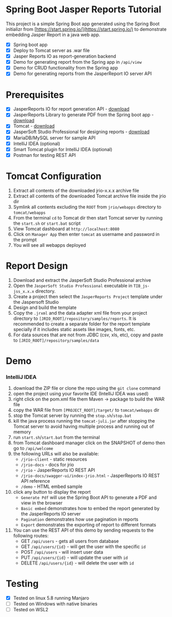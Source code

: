 # Spring Boot Jasper Reports Tutorial
This project is a simple Spring Boot app generated using the Spring Boot initializr from [https://start.spring.io/](https://start.spring.io/) to demonstrate embedding Jasper Report in a java web app.

- [x] Spring boot app
- [x] Deploy to Tomcat server as .war file
- [x] Jasper Reports IO as report-generation backend
- [x] Demo for generating report from the Spring app in `/api/view`
- [x] Demo for CRUD functionality from the Spring app
- [x] Demo for generating reports from the JasperReport IO server API

# Prerequisites
- [x] JasperReports IO for report generation API - [download](https://community.jaspersoft.com/)
- [x] JasperReports Library to generate PDF from the Spring boot app - [download](https://community.jaspersoft.com/)
- [x] Tomcat - [download](https://tomcat.apache.org/download-90.cgi)
- [x] JasperSoft Studio Professional for designing reports - [download](https://community.jaspersoft.com/)
- [x] MariaDB/MySQL server for sample API
- [x] IntelliJ IDEA (optional)
- [x] Smart Tomcat plugin for IntelliJ IDEA (optional)
- [x] Postman for testing REST API

# Tomcat Configuration
1. Extract all contents of the downloaded jrio-x.x.x archive file
2. Extract all contents of the downloaded Tomcat archive file inside the jrio dir
3. Symlink all contents excluding the `ROOT` from `jrio/webapps` directory to `tomcat/webapps`
4. From the terminal `cd` to Tomcat dir then start Tomcat server by running the `start.sh` or `start.bat` script
5. View Tomcat dashboard at `http://localhost:8080`
6. Click on `Manager App` then enter `tomcat` as username and password in the prompt
7. You will see all webapps deployed

# Report Design
1. Download and extract the JasperSoft Studio Professional archive
2. Open the `JasperSoft Studio Professional` executable in `TIB_js-jss_x.x.x` directory.
3. Create a project then select the `JasperReports Project` template under the Jaspersoft Studio
4. Design and build the template
5. Copy the `.jrxml` and the data adapter xml file from your project directory to `[JRIO_ROOT]/repository/samples/reports`. It is recommended to create a separate folder for the report template specially if it includes static assets like images, fonts, etc.
6. For data sources that are not from JDBC (csv, xls, etc), copy and paste to `[JRIO_ROOT]/repository/samples/data`

# Demo
### IntelliJ IDEA
1. download the ZIP file or clone the repo using the `git clone` command
2. open the project using your favorite IDE (IntelliJ IDEA was used)
3. right click on the pom.xml file them Maven -> package to build the WAR file
4. copy the WAR file from `[PROJECT_ROOT]/target/` to `tomcat/webapps` dir
5. stop the Tomcat server by running the `stop.sh`/`stop.bat`
6. kill the java process running the `tomcat-juli.jar` after stopping the Tomcat server to avoid having multiple process and running out of memory
7. run `start.sh`/`start.bat` from the terminal
6. from Tomcat dashboard manager click on the SNAPSHOT of demo then go to `/api/welcome`
7. the following URLs will also be available:
    - `/jrio-client` - static resources
    - `/jrio-docs` - docs for jrio
    - `/jrio` - JasperReports IO REST API
    - `/jrio-docs/swagger-ui/index-jrio.html` - JasperReports IO REST API reference
    - `/demo` - HTML embed sample
7. click any button to display the report
    - `Generate Pdf` will use the Spring Boot API to generate a PDF and view in the browser
    - `Basic embed` demonstrates how to embed the report generated by the JasperReports IO server
    - `Pagination` demonstrates how use pagination in reports
    - `Export` demonstrates the exporting of report to different formats
8. You can use the REST API of this demo by sending requests to the following routes:
    - GET `/api/users` - gets all users from database
    - GET `/api/users/{id}` - will get the user with the specific `id`
    - POST `/api/users` - will insert user data
    - PUT `/api/users/{id}` - will update the user with `id`
    - DELETE `/api/users/{id}` - will delete the user with `id`

# Testing
- [x] Tested on linux 5.8 running Manjaro
- [ ] Tested on Windows with native binaries
- [ ] Tested on WSL2
